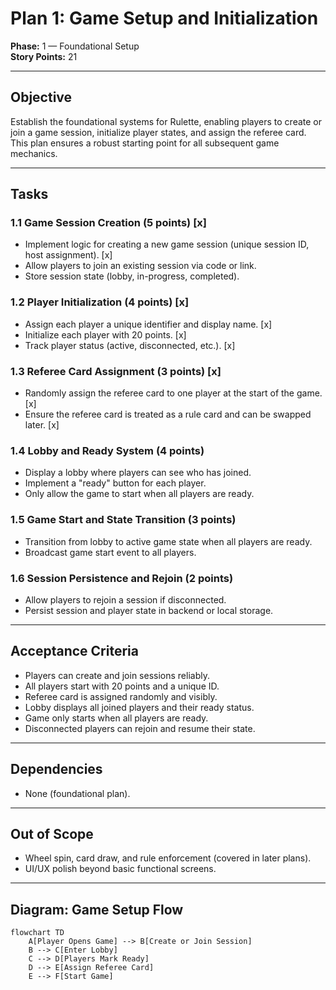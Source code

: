 # Plan 1: Game Setup and Initialization

**Phase:** 1 — Foundational Setup  
**Story Points:** 21

---

## Objective

Establish the foundational systems for Rulette, enabling players to create or join a game session, initialize player states, and assign the referee card. This plan ensures a robust starting point for all subsequent game mechanics.

---

## Tasks

### 1.1 Game Session Creation (5 points) [x]
- Implement logic for creating a new game session (unique session ID, host assignment). [x]
- Allow players to join an existing session via code or link.
- Store session state (lobby, in-progress, completed).

### 1.2 Player Initialization (4 points) [x]
- Assign each player a unique identifier and display name. [x]
- Initialize each player with 20 points. [x]
- Track player status (active, disconnected, etc.). [x]

### 1.3 Referee Card Assignment (3 points) [x]
- Randomly assign the referee card to one player at the start of the game. [x]
- Ensure the referee card is treated as a rule card and can be swapped later. [x]

### 1.4 Lobby and Ready System (4 points)
- Display a lobby where players can see who has joined.
- Implement a "ready" button for each player.
- Only allow the game to start when all players are ready.

### 1.5 Game Start and State Transition (3 points)
- Transition from lobby to active game state when all players are ready.
- Broadcast game start event to all players.

### 1.6 Session Persistence and Rejoin (2 points)
- Allow players to rejoin a session if disconnected.
- Persist session and player state in backend or local storage.

---

## Acceptance Criteria

- Players can create and join sessions reliably.
- All players start with 20 points and a unique ID.
- Referee card is assigned randomly and visibly.
- Lobby displays all joined players and their ready status.
- Game only starts when all players are ready.
- Disconnected players can rejoin and resume their state.

---

## Dependencies

- None (foundational plan).

---

## Out of Scope

- Wheel spin, card draw, and rule enforcement (covered in later plans).
- UI/UX polish beyond basic functional screens.

---

## Diagram: Game Setup Flow

```mermaid
flowchart TD
    A[Player Opens Game] --> B[Create or Join Session]
    B --> C[Enter Lobby]
    C --> D[Players Mark Ready]
    D --> E[Assign Referee Card]
    E --> F[Start Game]